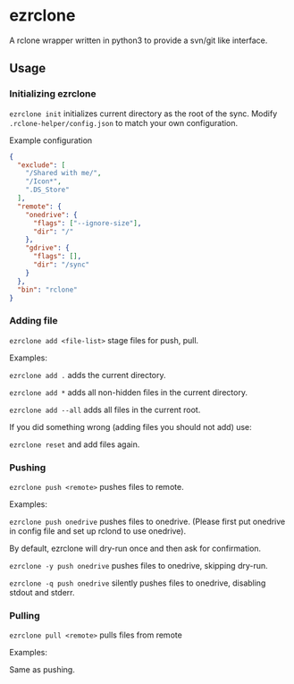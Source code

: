 # ezrclone
A rclone wrapper written in python3 to provide a svn/git like interface.

## Usage

### Initializing ezrclone

`ezrclone init` initializes current directory as the root of the sync. Modify `.rclone-helper/config.json` to match your own configuration.

Example configuration
```JSON
{
  "exclude": [
    "/Shared with me/",
    "/Icon*",
    ".DS_Store"
  ],
  "remote": {
    "onedrive": {
      "flags": ["--ignore-size"],
      "dir": "/"
    },
    "gdrive": {
      "flags": [],
      "dir": "/sync"
    }
  },
  "bin": "rclone"
}
```

### Adding file

`ezrclone add <file-list>` stage files for push, pull.

Examples:

`ezrclone add .` adds the current directory.

`ezrclone add *` adds all non-hidden files in the current directory.

`ezrclone add --all` adds all files in the current root.

If you did something wrong (adding files you should not add) use:

`ezrclone reset` and add files again.

### Pushing

`ezrclone push <remote>` pushes files to remote.

Examples:

`ezrclone push onedrive` pushes files to onedrive. (Please first put onedrive in config file and set up rclond to use onedrive).

By default, ezrclone will dry-run once and then ask for confirmation.

`ezrclone -y push onedrive` pushes files to onedrive, skipping dry-run.

`ezrclone -q push onedrive` silently pushes files to onedrive, disabling stdout and stderr.

### Pulling

`ezrclone pull <remote>` pulls files from remote

Examples:

Same as pushing.
